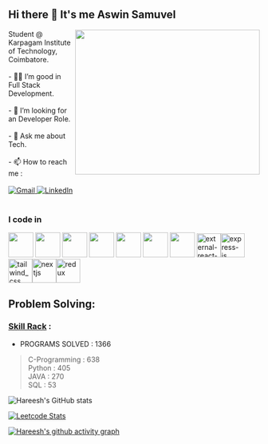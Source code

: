 ## Hi there 👋 It's me Aswin Samuvel

<img align="right" width="370" height="290" src="https://i.pinimg.com/originals/47/f0/34/47f0342cec72b800463bf003eac1257e.gif">
Student @ Karpagam Institute of Technology, Coimbatore.<br/> <br/>                                 
- 👨‍💻 I’m good in Full Stack Development.<br/> <br/>
- 👯 I’m looking for an Developer Role.<br/> <br/>
- 💬 Ask me about Tech.<br/> <br/>
- 📫 How to reach me : <br/> <br/>
   <a href="mailto:aswin42samuel7@gmail.com">
    <img src="https://img.shields.io/badge/Gmail-ff4343?style=for-the-badge&logo=gmail&logoColor=white" alt="Gmail">
  </a>
  <a href="https://www.linkedin.com/in/aswin-cj/">
    <img src="https://img.shields.io/badge/LinkedIn-0077B5?style=for-the-badge&logo=linkedin&logoColor=white" alt="LinkedIn">
  </a>
<br/><br/>

### I code in
<img height="50" width="50" src="https://img.icons8.com/color/48/000000/java-coffee-cup-logo.png" /> <img height="50" width="50" src="https://img.icons8.com/color/48/000000/html-5.png" /> <img height="50" width="50" src="https://img.icons8.com/color/48/000000/css3.png" /> 
<img height="50" width="50" src="https://img.icons8.com/color/48/000000/javascript.png"/> <img height="50" width="50" src="https://img.icons8.com/color/48/000000/mysql-logo.png"/> <img height="50" width="50" src="https://img.icons8.com/color/48/000000/mongodb.png"/> <img height="50" width="50" src="https://img.icons8.com/color/48/000000/nodejs.png"/> <img width="48" height="48" src="https://img.icons8.com/external-tal-revivo-color-tal-revivo/48/external-react-a-javascript-library-for-building-user-interfaces-logo-color-tal-revivo.png" alt="external-react-a-javascript-library-for-building-user-interfaces-logo-color-tal-revivo"/><img width="48" height="48" src="https://img.icons8.com/color/48/express-js.png" alt="express-js"/><img width="48" height="48" src="https://img.icons8.com/color/48/tailwind_css.png" alt="tailwind_css"/><img width="48" height="48" src="https://img.icons8.com/fluency/48/nextjs.png" alt="nextjs"/><img width="48" height="48" src="https://img.icons8.com/color/48/redux.png" alt="redux"/>


## Problem Solving:

### [Skill Rack](https://rb.gy/95w1x6) : 
- PROGRAMS SOLVED : 1366
> C-Programming : 638 <br/>
> Python : 405<br/>
> JAVA : 270<br/>
> SQL : 53<br/>





![Hareesh's GitHub stats](https://github-readme-stats.vercel.app/api?username=hareesh-r&theme=dark&show_icons=true&&hide=issues,contribs)

[![Leetcode Stats](https://leetcard.jacoblin.cool/hareeshprogrammer?ext=contest&theme=dark)](https://leetcode.com/hareeshprogrammer)

[![Hareesh's github activity graph](https://github-readme-activity-graph.vercel.app/graph?username=hareesh-r&bg_color=000000&color=ffffff&line=51f565&point=ffffff&area=true&hide_border=true)](https://github.com/ashutosh00710/github-readme-activity-graph)
